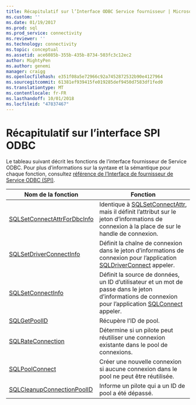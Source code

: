 ```yaml
---
title: Récapitulatif sur l’Interface ODBC Service fournisseur | Microsoft Docs
ms.custom: ''
ms.date: 01/19/2017
ms.prod: sql
ms.prod_service: connectivity
ms.reviewer: ''
ms.technology: connectivity
ms.topic: conceptual
ms.assetid: ace6085b-355b-435b-8734-503fc3c12ec2
author: MightyPen
ms.author: genemi
manager: craigg
ms.openlocfilehash: e351f08a5e72966c92a7452872532b90e4127964
ms.sourcegitcommit: 61381ef939415fe019285def9450d7583df1fed0
ms.translationtype: MT
ms.contentlocale: fr-FR
ms.lasthandoff: 10/01/2018
ms.locfileid: "47837467"
---
```

# <a name="odbc-service-provider-interface-summary"></a>Récapitulatif sur l’interface SPI ODBC
Le tableau suivant décrit les fonctions de l’interface fournisseur de Service ODBC. Pour plus d’informations sur la syntaxe et la sémantique pour chaque fonction, consultez [référence de l’Interface de fournisseur de Service ODBC (SPI)](../../../odbc/reference/syntax/odbc-service-provider-interface-spi-reference.md).  
  
|Nom de la fonction|Fonction|  
|-------------------|-------------|  
|[SQLSetConnectAttrForDbcInfo](../../../odbc/reference/syntax/sqldatasourcetodriver-function.md)|Identique à [SQLSetConnectAttr](../../../odbc/reference/syntax/sqlsetconnectattr-function.md), mais il définit l’attribut sur le jeton d’informations de connexion à la place de sur le handle de connexion.|  
|[SQLSetDriverConnectInfo](../../../odbc/reference/syntax/sqldrivertodatasource-function.md)|Définit la chaîne de connexion dans le jeton d’informations de connexion pour l’application [SQLDriverConnect](../../../odbc/reference/syntax/sqldriverconnect-function.md) appeler.|  
|[SQLSetConnectInfo](../../../odbc/reference/syntax/sqldatasourcetodriver-function.md)|Définit la source de données, un ID d’utilisateur et un mot de passe dans le jeton d’informations de connexion pour l’application [SQLConnect](../../../odbc/reference/syntax/sqlconnect-function.md) appeler.|  
|[SQLGetPoolID](../../../odbc/reference/syntax/sqldatasourcetodriver-function.md)|Récupère l’ID de pool.|  
|[SQLRateConnection](../../../odbc/reference/syntax/sqldatasourcetodriver-function.md)|Détermine si un pilote peut réutiliser une connexion existante dans le pool de connexions.|  
|[SQLPoolConnect](../../../odbc/reference/syntax/sqldatasourcetodriver-function.md)|Créer une nouvelle connexion si aucune connexion dans le pool ne peut être réutilisée.|  
|[SQLCleanupConnectionPoolID](../../../odbc/reference/syntax/sqldatasourcetodriver-function.md)|Informe un pilote qui a un ID de pool a été dépassé.|
